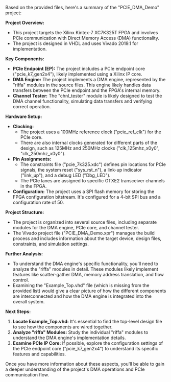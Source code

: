 Based on the provided files, here's a summary of the "PCIE_DMA_Demo" project:

**Project Overview:**

* This project targets the Xilinx Kintex-7 XC7K325T FPGA and involves PCIe communication with Direct Memory Access (DMA) functionality.
* The project is designed in VHDL and uses Vivado 2019.1 for implementation.

**Key Components:**

* **PCIe Endpoint (EP):** The project includes a PCIe endpoint core ("pcie_k7_gen2x4"), likely implemented using a Xilinx IP core. 
* **DMA Engine:** The project implements a DMA engine, represented by the "riffa" modules in the source files. This engine likely handles data transfers between the PCIe endpoint and the FPGA's internal memory.
* **Channel Tester:**  The "chnl_tester" module is likely designed to test the DMA channel functionality, simulating data transfers and verifying correct operation.

**Hardware Setup:**

* **Clocking:**
    * The project uses a 100MHz reference clock ("pcie_ref_clk") for the PCIe core.
    * There are also internal clocks generated for different parts of the design, such as 125MHz and 250MHz clocks ("clk_125mhz_x0y0", "clk_250mhz_x0y0").
* **Pin Assignments:**
    * The constraints file ("pcie_7k325.xdc") defines pin locations for PCIe signals, the system reset ("sys_rst_n"), a link-up indicator ("link_up"), and a debug LED ("Dbg_LED").
    * The PCIe lanes are assigned to specific GTXE2 transceiver channels in the FPGA.
* **Configuration:** The project uses a SPI flash memory for storing the FPGA configuration bitstream. It's configured for a 4-bit SPI bus and a configuration rate of 50. 

**Project Structure:**

* The project is organized into several source files, including separate modules for the DMA engine, PCIe core, and channel tester.
* The Vivado project file ("PCIE_DMA_Demo.xpr") manages the build process and includes information about the target device, design files, constraints, and simulation settings.

**Further Analysis:**

* To understand the DMA engine's specific functionality, you'll need to analyze the "riffa" modules in detail. These modules likely implement features like scatter-gather DMA, memory address translation, and flow control.
* Examining the "Example_Top.vhd" file (which is missing from the provided list) would give a clear picture of how the different components are interconnected and how the DMA engine is integrated into the overall system.

**Next Steps:**

1. **Locate Example_Top.vhd:**  It's essential to find the top-level design file to see how the components are wired together. 
2. **Analyze "riffa" Modules:**  Study the individual "riffa" modules to understand the DMA engine's implementation details.
3. **Examine PCIe IP Core:**  If possible, explore the configuration settings of the PCIe endpoint core ("pcie_k7_gen2x4") to understand its specific features and capabilities.

Once you have more information about these aspects, you'll be able to gain a deeper understanding of the project's DMA operations and PCIe communication flow. 
